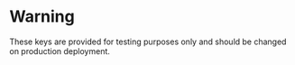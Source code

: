 Warning
=======

These keys are provided for testing purposes only and should be changed on production deployment.
